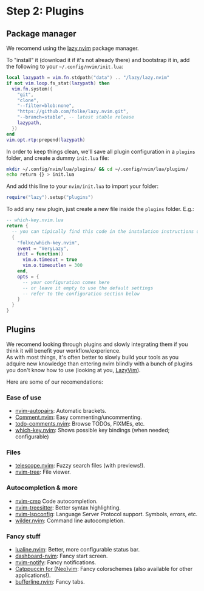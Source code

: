 # Step 2: Plugins

## Package manager
We recomend using the [lazy.nvim](https://github.com/folke/lazy.nvim) package manager.

To "install" it (download it if it's not already there) and bootstrap it in, add the following to your `~/.config/nvim/init.lua`:
```lua
local lazypath = vim.fn.stdpath("data") .. "/lazy/lazy.nvim"
if not vim.loop.fs_stat(lazypath) then
  vim.fn.system({
    "git",
    "clone",
    "--filter=blob:none",
    "https://github.com/folke/lazy.nvim.git",
    "--branch=stable", -- latest stable release
    lazypath,
  })
end
vim.opt.rtp:prepend(lazypath)
```

In order to keep things clean, we'll save all plugin configuration in a `plugins` folder, and create a dummy `init.lua` file:
```bash
mkdir ~/.config/nvim/lua/plugins/ && cd ~/.config/nvim/lua/plugins/
echo return {} > init.lua
```

And add this line to your `nvim/init.lua` to import your folder:
```lua
require("lazy").setup("plugins")
```

To add any new plugin, just create a new file inside the `plugins` folder. E.g.:
```lua
-- which-key.nvim.lua
return {
  -- you can tipically find this code in the instalation instructions of the plugin
  {
    "folke/which-key.nvim",
    event = "VeryLazy",
    init = function()
      vim.o.timeout = true
      vim.o.timeoutlen = 300
    end,
    opts = {
      -- your configuration comes here
      -- or leave it empty to use the default settings
      -- refer to the configuration section below
    }
  }
}
```

## Plugins
We recomend looking through plugins and slowly integrating them if you think it will benefit your workflow/experience.  
As with most things, it's often better to slowly build your tools as you adquire new knowledge than entering nvim blindly with a bunch of plugins you don't know how to use (looking at you, [LazyVim](https://www.lazyvim.org/)).

Here are some of our recomendations:

### Ease of use
- [nvim-autopairs](https://github.com/windwp/nvim-autopairs): Automatic brackets.
- [Comment.nvim](hhttps://github.com/numToStr/Comment.nvim): Easy commenting/uncommenting.
- [todo-comments.nvim](https://github.com/folke/todo-comments.nvim): Browse TODOs, FIXMEs, etc.
- [which-key.nvim](https://github.com/folke/which-key.nvim): Shows possible key bindings (when needed; configurable)

### Files
- [telescope.nvim](https://github.com/nvim-telescope/telescope.nvim): Fuzzy search files (with previews!).
- [nvim-tree](https://github.com/nvim-tree/nvim-tree.lua): File viewer.

### Autocompletion & more
- [nvim-cmp](https://github.com/hrsh7th/nvim-cmp) Code autocompletion.
- [nvim-treesitter](https://github.com/nvim-treesitter/nvim-treesitter): Better syntax highlighting.
- [nvim-lspconfig](https://github.com/neovim/nvim-lspconfig): Language Server Protocol support. Symbols, errors, etc.
- [wilder.nvim](https://github.com/gelguy/wilder.nvim): Command line autocompletion.

### Fancy stuff
- [lualine.nvim](https://github.com/nvim-lualine/lualine.nvim): Better, more configurable status bar.
- [dashboard-nvim](https://github.com/nvimdev/dashboard-nvim): Fancy start screen.
- [nvim-notify](https://github.com/rcarriga/nvim-notify): Fancy notifications.
- [Catppuccin for (Neo)vim](https://github.com/catppuccin/nvim): Fancy colorschemes (also available for other applications!).
- [bufferline.nvim](https://github.com/akinsho/bufferline.nvim): Fancy tabs.
